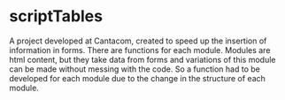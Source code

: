 # scriptTables

A project developed at Cantacom, created to speed up the insertion of information in forms.
There are functions for each module. Modules are html content, but they take data from forms and variations of this module can be made without messing with the code.
So a function had to be developed for each module due to the change in the structure of each module.